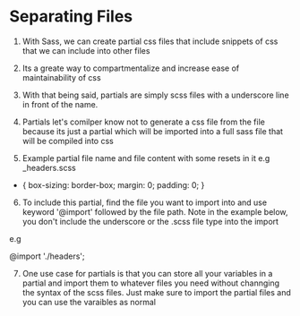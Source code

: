 # Separating Files 

  1. With Sass, we can create partial css files that include snippets of css that we can 
  include into other files

  2. Its a greate way to compartmentalize and increase ease of maintainability of css 

  3. With that being said, partials are simply scss files with a underscore line in front of the name.

  4. Partials let's comilper know not to generate a css file from the file because its just a partial which will be imported into a full sass file that will be compiled into css 

  5. Example partial file name and file content with some resets in it
  e.g 
  _headers.scss
  
  * {
    box-sizing: border-box;
    margin: 0;
    padding: 0;
  }

  6. To include this partial, find the file you want to import into and use keyword '@import' followed by the file path. Note in the example below, you don't include the underscore or 
  the .scss file type into the import

  e.g

  @import './headers';

  7. One use case for partials is that you can store all your variables in a partial and import them to whatever files you need without channging the syntax of the scss files. Just make sure 
  to import the partial files and you can use the varaibles as normal